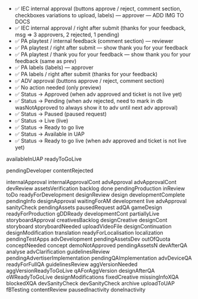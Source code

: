 - ✅  IEC internal approval (buttons approve / reject, comment section, checkboxes variations to upload, labels) — approver — ADD IMG TO DOCS
- ✅  IEC internal approval / right after submit (thanks for your feedback, msg => 3 approvers, 2 rejected, 1 pending)
- ✅  PA playtest / internal feedback (comment section) — reviewer
- ✅  PA playtest / right after submit — show thank you for your feedback
- ✅  PA playtest / thank you for your feedback — show thank you for your feedback (same as prev)
- ✅  PA labels (labels) — approver
- ✅  PA labels / right after submit (thanks for your feedback)
- ✅  ADV approval (buttons approve / reject, comment section)
- ✅  No action needed (only preview)
- ✅  Status -> Approved (when adv approved and ticket is not live yet)
- ✅  Status -> Pending (when adv rejected, need to mark in db wasNotApproved to always show it to adv until next adv approval)
- ✅  Status -> Paused (paused request)
- ✅  Status -> Live (live)
- ✅  Status -> Ready to go live
- ✅  Status -> Available in UAP
- ✅  Status -> Ready to go live (when adv approved and ticket is not live yet)

availableInUAP
readyToGoLive

pendingDeveloper
contentRejected

internalApproval
internalApprovalCont
advApproval
advApprovalCont
devReview
assetsVerification
backlog
done
pendingProduction
inReview
toDo
readyForDevelopment
designReview
design
developmentComplete
pendingInfo
designApproval
waitingForAM
development
live
advApproval
sanityCheck
pendingAssets
pausedRequest
adQA
gameDesign
readyForProduction
gDDReady
developmentCont
partiallyLive
storyboardApproval
creativesBacklog
designCreative
designCont
storyboard
storyboardNeeded
uploadVideoFile
designContinuation
designModification
translation
readyForLocalisation
localization
pendingTestApps
advDevelopment
pendingAssetsDev
outOfQuota
conceptNeeded
concept
demoNotApproved
pendingAssetsN
devAfterQA
analyse
advClarification
guidelinesReview
pendingAdvertiserImplementation
pendingQAImplementation
advDeviceQA
readyForFullQA
guidelinesReview
aggVersionNeeded
aggVersionReadyToGoLive
qAForAggVersion
designAfterQA
oWReadyToGoLive
designModifications
fixedCreative
missingInfoXQA
blockedXQA
devSanityCheck
devSanityCheck
archive
uploadToUAP
fBTesting
contentReview
pausedInactivity
doneInactivity
